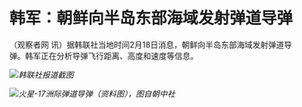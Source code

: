 # 韩军：朝鲜向半岛东部海域发射弹道导弹

（观察者网 讯）据韩联社当地时间2月18日消息，朝鲜向半岛东部海域发射弹道导弹。韩军正在分析导弹飞行距离、高度和速度等信息。

![](https://inews.gtimg.com/newsapp_bt/0/15672896791/1000)_韩联社报道截图_

![](https://inews.gtimg.com/newsapp_bt/0/15672896793/1000)_火星-17洲际弹道导弹（资料图），图自朝中社_

